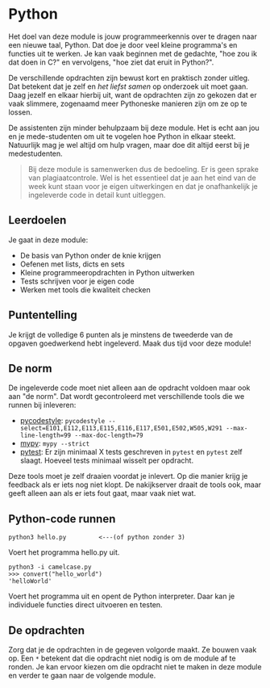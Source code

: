 # Python

Het doel van deze module is jouw programmeerkennis over te dragen naar een nieuwe taal, Python. Dat doe je door veel kleine programma's en functies uit te werken. Je kan vaak beginnen met de gedachte, "hoe zou ik dat doen in C?" en vervolgens, "hoe ziet dat eruit in Python?".

De verschillende opdrachten zijn bewust kort en praktisch zonder uitleg. Dat betekent dat je zelf en *het liefst samen* op onderzoek uit moet gaan. Daag jezelf en elkaar hierbij uit, want de opdrachten zijn zo gekozen dat er vaak slimmere, zogenaamd meer Pythoneske manieren zijn om ze op te lossen.

De assistenten zijn minder behulpzaam bij deze module. Het is echt aan jou en je mede-studenten om uit te vogelen hoe Python in elkaar steekt. Natuurlijk mag je wel altijd om hulp vragen, maar doe dit altijd eerst bij je medestudenten. 

> Bij deze module is samenwerken dus de bedoeling. Er is geen sprake van plagiaatcontrole. Wel is het essentieel dat je aan het eind van de week kunt staan voor je eigen uitwerkingen en dat je onafhankelijk je ingeleverde code in detail kunt uitleggen.

## Leerdoelen

Je gaat in deze module:

- De basis van Python onder de knie krijgen
- Oefenen met lists, dicts en sets
- Kleine programmeeropdrachten in Python uitwerken
- Tests schrijven voor je eigen code
- Werken met tools die kwaliteit checken

## Puntentelling

Je krijgt de volledige 6 punten als je minstens de tweederde van de opgaven goedwerkend hebt ingeleverd. Maak dus tijd voor deze module!

## De norm

De ingeleverde code moet niet alleen aan de opdracht voldoen maar ook aan "de norm". Dat wordt gecontroleerd met verschillende tools die we runnen bij inleveren:

* [pycodestyle](/onderwerp/intro/pycodestyle): `pycodestyle --select=E101,E112,E113,E115,E116,E117,E501,E502,W505,W291 --max-line-length=99 --max-doc-length=79`
* [mypy](/onderwerp/intro/mypy): `mypy --strict`
* [pytest](/onderwerp/intro/pytest): Er zijn minimaal X tests geschreven in `pytest` en `pytest` zelf slaagt. Hoeveel tests minimaal wisselt per opdracht.

Deze tools moet je zelf draaien voordat je inlevert. Op die manier krijg je feedback als er iets nog niet klopt. De nakijkserver draait de tools ook, maar geeft alleen aan als er iets fout gaat, maar vaak niet wat.

## Python-code runnen

    python3 hello.py         <---(of python zonder 3)

Voert het programma hello.py uit.

    python3 -i camelcase.py
    >>> convert("hello_world")
    'helloWorld'

Voert het programma uit en opent de Python interpreter. Daar kan je individuele functies direct uitvoeren en testen.

## De opdrachten

Zorg dat je de opdrachten in de gegeven volgorde maakt. Ze bouwen vaak op. Een `*` betekent dat die opdracht niet nodig is om de module af te ronden. Je kan ervoor kiezen om die opdracht niet te maken in deze module en verder te gaan naar de volgende module.
